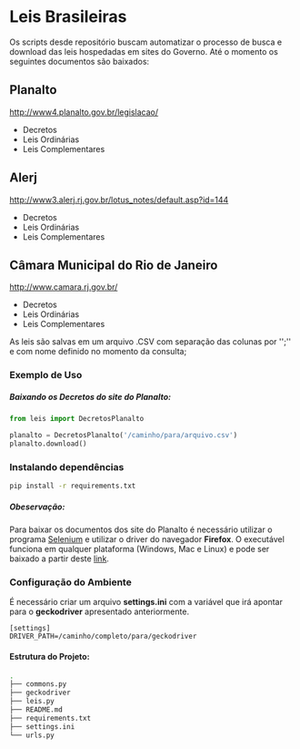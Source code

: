# Leis Brasileiras

Os scripts desde repositório buscam automatizar o processo de busca e download das leis
hospedadas em sites do Governo. Até o momento os seguintes documentos são baixados:

## Planalto
http://www4.planalto.gov.br/legislacao/

  - Decretos
  - Leis Ordinárias
  - Leis Complementares

## Alerj
http://www3.alerj.rj.gov.br/lotus_notes/default.asp?id=144

  - Decretos
  - Leis Ordinárias
  - Leis Complementares

## Câmara Municipal do Rio de Janeiro
http://www.camara.rj.gov.br/

  - Decretos
  - Leis Ordinárias
  - Leis Complementares


As leis são salvas em um arquivo .CSV com separação das colunas por '';'' e com nome definido no momento da consulta;

### Exemplo de Uso
##### Baixando os Decretos do site do Planalto: 
```python
from leis import DecretosPlanalto

planalto = DecretosPlanalto('/caminho/para/arquivo.csv')
planalto.download()
```

### Instalando dependências

```bash
pip install -r requirements.txt
```

##### Obeservação:
Para baixar os documentos dos site do Planalto é necessário utilizar o programa
[Selenium](https://www.seleniumhq.org/) e utilizar o driver do navegador **Firefox**. O executável funciona em qualquer plataforma (Windows, Mac e Linux) e pode ser baixado a partir deste [link](https://github.com/mozilla/geckodriver/releases).

### Configuração do Ambiente
É necessário criar um arquivo **settings.ini** com a variável que irá apontar para o 
**geckodriver** apresentado anteriormente.

```
[settings]
DRIVER_PATH=/caminho/completo/para/geckodriver
```

#### Estrutura do Projeto:
```bash
.
├── commons.py
├── geckodriver
├── leis.py
├── README.md
├── requirements.txt
├── settings.ini
└── urls.py
```